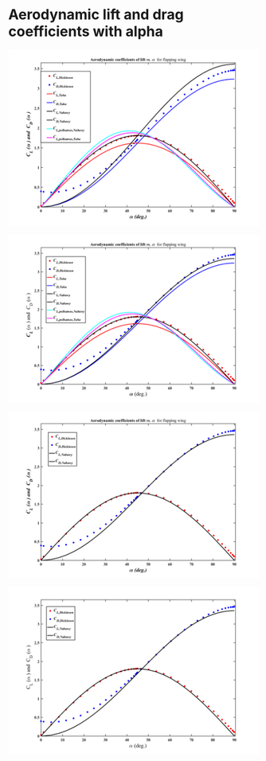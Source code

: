 # Aerodynamic lift and drag coefficients with alpha

![Aerodynamic lift and drag coefficients](https://github.com/xijunke/HoverEnergyConsumptionOptimizations_WGP/blob/main/hybrid_GA_fminsearch_WGP_7_2/C_perimeter_to_Edge_correction/pic_png/%E5%90%84%E7%A7%8D%E6%B0%94%E5%8A%A8%E5%8D%87%E5%8A%9B%E6%A8%A1%E5%9E%8B%E7%9A%84%E5%AF%B9%E6%AF%94%E5%88%86%E6%9E%903.png)

![Aerodynamic lift and drag coefficients](https://github.com/xijunke/HoverEnergyConsumptionOptimizations_WGP/blob/main/hybrid_GA_fminsearch_WGP_7_2/C_perimeter_to_Edge_correction/pic_png/%E5%90%84%E7%A7%8D%E6%B0%94%E5%8A%A8%E5%8D%87%E5%8A%9B%E6%A8%A1%E5%9E%8B%E7%9A%84%E5%AF%B9%E6%AF%94%E5%88%86%E6%9E%904.png)

![Aerodynamic lift and drag coefficients](https://github.com/xijunke/HoverEnergyConsumptionOptimizations_WGP/blob/main/hybrid_GA_fminsearch_WGP_7_2/C_perimeter_to_Edge_correction/pic_png/%E5%90%84%E7%A7%8D%E6%B0%94%E5%8A%A8%E5%8D%87%E5%8A%9B%E6%A8%A1%E5%9E%8B%E7%9A%84%E5%AF%B9%E6%AF%94%E5%88%86%E6%9E%905.png)

![Aerodynamic lift and drag coefficients](https://github.com/xijunke/HoverEnergyConsumptionOptimizations_WGP/blob/main/hybrid_GA_fminsearch_WGP_7_2/C_perimeter_to_Edge_correction/pic_png/%E5%90%84%E7%A7%8D%E6%B0%94%E5%8A%A8%E5%8D%87%E5%8A%9B%E6%A8%A1%E5%9E%8B%E7%9A%84%E5%AF%B9%E6%AF%94%E5%88%86%E6%9E%906.png)